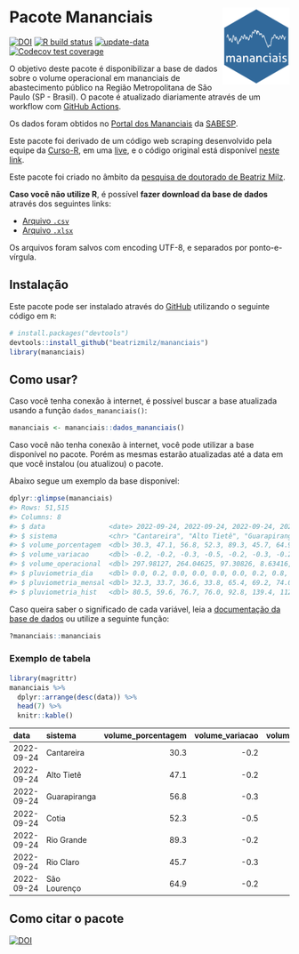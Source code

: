 
<!-- README.md is generated from README.Rmd. Please edit that file -->

# Pacote Mananciais <img src="man/figures/hexlogo.png" align="right" width = "120px"/>

<!-- badges: start -->

[![DOI](https://zenodo.org/badge/DOI/10.5281/zenodo.4733056.svg)](https://doi.org/10.5281/zenodo.4733056)
[![R build
status](https://github.com/beatrizmilz/mananciais/workflows/R-CMD-check/badge.svg)](https://github.com/beatrizmilz/mananciais/actions)
[![update-data](https://github.com/beatrizmilz/mananciais/actions/workflows/2-update_data.yaml/badge.svg)](https://github.com/beatrizmilz/mananciais/actions/workflows/2-update_data.yaml)
[![Codecov test
coverage](https://codecov.io/gh/beatrizmilz/mananciais/branch/master/graph/badge.svg)](https://codecov.io/gh/beatrizmilz/mananciais?branch=master)
<!-- badges: end -->

O objetivo deste pacote é disponibilizar a base de dados sobre o volume
operacional em mananciais de abastecimento público na Região
Metropolitana de São Paulo (SP - Brasil). O pacote é atualizado
diariamente através de um workflow com [GitHub
Actions](https://github.com/beatrizmilz/mananciais/actions).

Os dados foram obtidos no [Portal dos
Mananciais](http://mananciais.sabesp.com.br/Situacao) da
[SABESP](http://site.sabesp.com.br/site/Default.aspx).

Este pacote foi derivado de um código web scraping desenvolvido pela
equipe da [Curso-R](https://www.curso-r.com/), em uma
[live](https://youtu.be/jvZIxrMmOcQ), e o código original está
disponível [neste
link](https://github.com/curso-r/lives/blob/master/drafts/20200730_scraper_sabesp.R).

Este pacote foi criado no âmbito da [pesquisa de doutorado de Beatriz
Milz](https://beatrizmilz.github.io/tese/).

**Caso você não utilize R**, é possível **fazer download da base de
dados** através dos seguintes links:

-   [Arquivo
    `.csv`](https://github.com/beatrizmilz/mananciais/raw/master/inst/extdata/mananciais.csv)
-   [Arquivo
    `.xlsx`](https://github.com/beatrizmilz/mananciais/blob/master/inst/extdata/mananciais.xlsx?raw=true)

Os arquivos foram salvos com encoding UTF-8, e separados por
ponto-e-vírgula.

## Instalação

Este pacote pode ser instalado através do [GitHub](https://github.com/)
utilizando o seguinte código em `R`:

``` r
# install.packages("devtools")
devtools::install_github("beatrizmilz/mananciais")
library(mananciais)
```

## Como usar?

Caso você tenha conexão à internet, é possível buscar a base atualizada
usando a função `dados_mananciais()`:

``` r
mananciais <- mananciais::dados_mananciais() 
```

Caso você não tenha conexão à internet, você pode utilizar a base
disponível no pacote. Porém as mesmas estarão atualizadas até a data em
que você instalou (ou atualizou) o pacote.

Abaixo segue um exemplo da base disponível:

``` r
dplyr::glimpse(mananciais)
#> Rows: 51,515
#> Columns: 8
#> $ data                <date> 2022-09-24, 2022-09-24, 2022-09-24, 2022-09-24, 2…
#> $ sistema             <chr> "Cantareira", "Alto Tietê", "Guarapiranga", "Cotia…
#> $ volume_porcentagem  <dbl> 30.3, 47.1, 56.8, 52.3, 89.3, 45.7, 64.9, 30.5, 47…
#> $ volume_variacao     <dbl> -0.2, -0.2, -0.3, -0.5, -0.2, -0.3, -0.2, 0.0, -0.…
#> $ volume_operacional  <dbl> 297.98127, 264.04625, 97.30826, 8.63416, 100.19586…
#> $ pluviometria_dia    <dbl> 0.0, 0.2, 0.0, 0.0, 0.0, 0.0, 0.2, 0.8, 0.0, 0.0, …
#> $ pluviometria_mensal <dbl> 32.3, 33.7, 36.6, 33.8, 65.4, 69.2, 74.0, 32.3, 33…
#> $ pluviometria_hist   <dbl> 80.5, 59.6, 76.7, 76.0, 92.8, 139.4, 112.5, 80.5, …
```

Caso queira saber o significado de cada variável, leia a [documentação
da base de
dados](https://beatrizmilz.github.io/mananciais/reference/mananciais.html)
ou utilize a seguinte função:

``` r
?mananciais::mananciais
```

### Exemplo de tabela

``` r
library(magrittr)
mananciais %>% 
  dplyr::arrange(desc(data)) %>% 
  head(7) %>%
  knitr::kable()
```

| data       | sistema      | volume_porcentagem | volume_variacao | volume_operacional | pluviometria_dia | pluviometria_mensal | pluviometria_hist |
|:-----------|:-------------|-------------------:|----------------:|-------------------:|-----------------:|--------------------:|------------------:|
| 2022-09-24 | Cantareira   |               30.3 |            -0.2 |          297.98127 |              0.0 |                32.3 |              80.5 |
| 2022-09-24 | Alto Tietê   |               47.1 |            -0.2 |          264.04625 |              0.2 |                33.7 |              59.6 |
| 2022-09-24 | Guarapiranga |               56.8 |            -0.3 |           97.30826 |              0.0 |                36.6 |              76.7 |
| 2022-09-24 | Cotia        |               52.3 |            -0.5 |            8.63416 |              0.0 |                33.8 |              76.0 |
| 2022-09-24 | Rio Grande   |               89.3 |            -0.2 |          100.19586 |              0.0 |                65.4 |              92.8 |
| 2022-09-24 | Rio Claro    |               45.7 |            -0.3 |            6.24411 |              0.0 |                69.2 |             139.4 |
| 2022-09-24 | São Lourenço |               64.9 |            -0.2 |           57.63590 |              0.2 |                74.0 |             112.5 |

## Como citar o pacote

[![DOI](https://zenodo.org/badge/DOI/10.5281/zenodo.4733056.svg)](https://doi.org/10.5281/zenodo.4733056)
